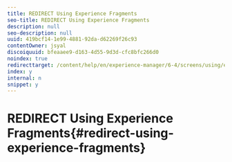 ```yaml
---
title: REDIRECT Using Experience Fragments
seo-title: REDIRECT Using Experience Fragments
description: null
seo-description: null
uuid: 419bcf14-1e99-4881-92da-d62269f26c93
contentOwner: jsyal
discoiquuid: bfeaaee9-d163-4d55-9d3d-cfc8bfc266d0
noindex: true
redirecttarget: /content/help/en/experience-manager/6-4/screens/using/experience-fragments-in-screens
index: y
internal: n
snippet: y
---
```


# REDIRECT Using Experience Fragments{#redirect-using-experience-fragments}

